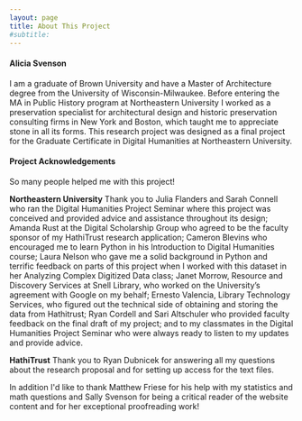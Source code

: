 ```yaml
---
layout: page
title: About This Project
#subtitle: 
---
```


#### Alicia Svenson

I am a graduate of Brown University and have a Master of Architecture degree from the University of Wisconsin-Milwaukee. Before entering the MA in Public History program at Northeastern University I worked as a preservation specialist for architectural design and historic preservation consulting firms in New York and Boston, which taught me to appreciate stone in all its forms. This research project was designed as a final project for the Graduate Certificate in Digital Humanities at Northeastern University.

#### Project Acknowledgements

So many people helped me with this project!

**Northeastern University**
Thank you to Julia Flanders and Sarah Connell who ran the Digital Humanities Project Seminar where this project was conceived and provided advice and assistance throughout its design; Amanda Rust at the Digital Scholarship Group who agreed to be the faculty sponsor of my HathiTrust research application; Cameron Blevins who encouraged me to learn Python in his Introduction to Digital Humanities course; Laura Nelson who gave me a solid background in Python and terrific feedback on parts of this project when I worked with this dataset in her Analyzing Complex Digitized Data class; Janet Morrow, Resource and Discovery Services at Snell Library, who worked on the University’s agreement with Google on my behalf; Ernesto Valencia, Library Technology Services, who figured out the technical side of obtaining and storing the data from Hathitrust; Ryan Cordell and Sari Altschuler who provided faculty feedback on the final draft of my project; and to my classmates in the Digital Humanities Project Seminar who were always ready to listen to my updates and provide advice.

**HathiTrust**
Thank you to Ryan Dubnicek for answering all my questions about the research proposal and for setting up access for the text files.


In addition I'd like to thank Matthew Friese for his help with my statistics and math questions and Sally Svenson for being a critical reader of the website content and for her exceptional proofreading work!


